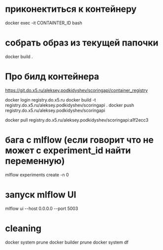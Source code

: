 # приконектиться к контейнеру
docker exec -it CONTAINTER_ID bash

# собрать образ из текущей папочки
docker build .

# Про билд контейнера
https://git.do.x5.ru/aleksey.podkidyshev/scoringapi/container_registry

docker login registry.do.x5.ru
docker build -t registry.do.x5.ru/aleksey.podkidyshev/scoringapi .
docker push registry.do.x5.ru/aleksey.podkidyshev/scoringapi

docker pull registry.do.x5.ru/aleksey.podkidyshev/scoringapi:a1f2ecc3

# бага с mlflow (если говорит что не может с experiment_id найти переменную)
mlflow experiments create -n 0

# запуск mlflow UI
mlflow ui --host 0.0.0.0 --port 5003

# cleaning
docker system prune
docker builder prune
docker system df